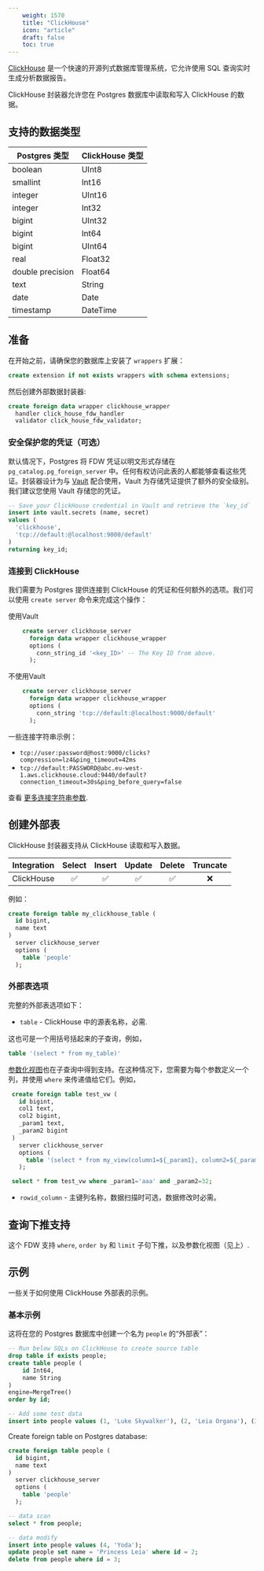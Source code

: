 ```yaml
---
    weight: 1570
    title: "ClickHouse"
    icon: "article"
    draft: false
    toc: true
---
```


[ClickHouse](https://clickhouse.com/)  是一个快速的开源列式数据库管理系统，它允许使用 SQL 查询实时生成分析数据报告。

ClickHouse 封装器允许您在 Postgres 数据库中读取和写入 ClickHouse 的数据。

## 支持的数据类型

| Postgres  类型   | ClickHouse  类型 |
| ---------------- | --------------- |
| boolean          | UInt8           |
| smallint         | Int16           |
| integer          | UInt16          |
| integer          | Int32           |
| bigint           | UInt32          |
| bigint           | Int64           |
| bigint           | UInt64          |
| real             | Float32         |
| double precision | Float64         |
| text             | String          |
| date             | Date            |
| timestamp        | DateTime        |

## 准备

在开始之前，请确保您的数据库上安装了  `wrappers` 扩展：

```sql
create extension if not exists wrappers with schema extensions;
```

然后创建外部数据封装器:

```sql
create foreign data wrapper clickhouse_wrapper
  handler click_house_fdw_handler
  validator click_house_fdw_validator;
```

### 安全保护您的凭证（可选）

默认情况下，Postgres 将 FDW 凭证以明文形式存储在  `pg_catalog.pg_foreign_server` 中。任何有权访问此表的人都能够查看这些凭证。封装器设计为与 [Vault](https://supabase.com/docs/guides/database/vault) 配合使用，Vault 为存储凭证提供了额外的安全级别。我们建议您使用 Vault 存储您的凭证。

```sql
-- Save your ClickHouse credential in Vault and retrieve the `key_id`
insert into vault.secrets (name, secret)
values (
  'clickhouse',
  'tcp://default:@localhost:9000/default'
)
returning key_id;
```

### 连接到 ClickHouse

我们需要为 Postgres 提供连接到 ClickHouse 的凭证和任何额外的选项。我们可以使用 `create server` 命令来完成这个操作：

 使用Vault

```sql
    create server clickhouse_server
      foreign data wrapper clickhouse_wrapper
      options (
        conn_string_id '<key_ID>' -- The Key ID from above.
      );
```

 不使用Vault

```sql
    create server clickhouse_server
      foreign data wrapper clickhouse_wrapper
      options (
        conn_string 'tcp://default:@localhost:9000/default'
      );
```

一些连接字符串示例：

- `tcp://user:password@host:9000/clicks?compression=lz4&ping_timeout=42ms`
- `tcp://default:PASSWORD@abc.eu-west-1.aws.clickhouse.cloud:9440/default?connection_timeout=30s&ping_before_query=false`

查看 [更多连接字符串参数](https://github.com/suharev7/clickhouse-rs#dns).

## 创建外部表

ClickHouse 封装器支持从 ClickHouse 读取和写入数据。

| Integration | Select | Insert | Update | Delete | Truncate |
| ----------- | :----: | :----: | :----: | :----: | :------: |
| ClickHouse  |   ✅   |   ✅   |   ✅   |   ✅   |    ❌    |

例如：

```sql
create foreign table my_clickhouse_table (
  id bigint,
  name text
)
  server clickhouse_server
  options (
    table 'people'
  );
```

### 外部表选项

完整的外部表选项如下：

- `table` - ClickHouse 中的源表名称，必需.

 这也可是一个用括号括起来的子查询，例如，

  ```sql
  table '(select * from my_table)'
  ```

  [参数化视图](https://clickhouse.com/docs/en/sql-reference/statements/create/view#parameterized-view)也在子查询中得到支持。在这种情况下，您需要为每个参数定义一个列，并使用 `where` 来传递值给它们。例如，

  ```sql
   create foreign table test_vw (
     id bigint,
     col1 text,
     col2 bigint,
     _param1 text,
     _param2 bigint
   )
     server clickhouse_server
     options (
       table '(select * from my_view(column1=${_param1}, column2=${_param2}))'
     );

   select * from test_vw where _param1='aaa' and _param2=32;
  ```

- `rowid_column` - 主键列名称，数据扫描时可选，数据修改时必需。

## 查询下推支持

这个 FDW 支持 `where`, `order by` 和 `limit` 子句下推，以及参数化视图（见上）.

## 示例

一些关于如何使用 ClickHouse 外部表的示例。

### 基本示例

这将在您的 Postgres 数据库中创建一个名为 `people` 的“外部表”：

```sql
-- Run below SQLs on ClickHouse to create source table
drop table if exists people;
create table people (
    id Int64,
    name String
)
engine=MergeTree()
order by id;

-- Add some test data
insert into people values (1, 'Luke Skywalker'), (2, 'Leia Organa'), (3, 'Han Solo');
```

Create foreign table on Postgres database:

```sql
create foreign table people (
  id bigint,
  name text
)
  server clickhouse_server
  options (
    table 'people'
  );

-- data scan
select * from people;

-- data modify
insert into people values (4, 'Yoda');
update people set name = 'Princess Leia' where id = 2;
delete from people where id = 3;
```



